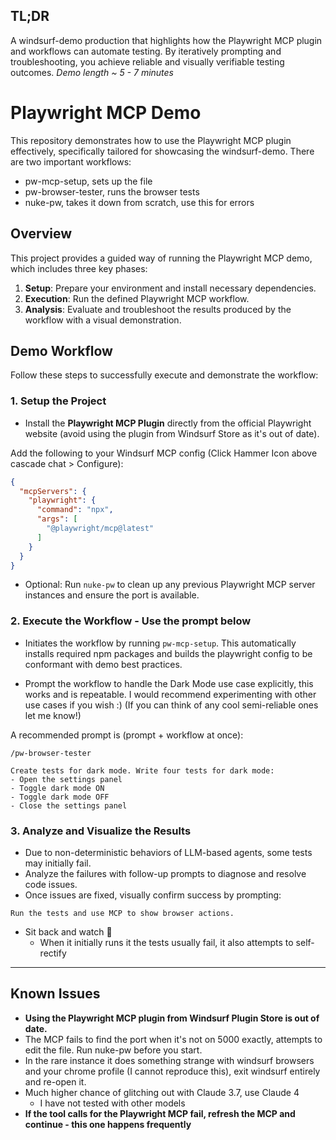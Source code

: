 ## TL;DR    

A windsurf-demo production that highlights how the Playwright MCP plugin and workflows can automate testing. By iteratively prompting and troubleshooting, you achieve reliable and visually verifiable testing outcomes.
_Demo length ~ 5 - 7 minutes_

# Playwright MCP Demo

This repository demonstrates how to use the Playwright MCP plugin effectively, specifically tailored for showcasing the windsurf-demo.
There are two important workflows:

- pw-mcp-setup, sets up the file
- pw-browser-tester, runs the browser tests
- nuke-pw, takes it down from scratch, use this for errors

## Overview

This project provides a guided way of running the Playwright MCP demo, which includes three key phases:

1. **Setup**: Prepare your environment and install necessary dependencies.
2. **Execution**: Run the defined Playwright MCP workflow.
3. **Analysis**: Evaluate and troubleshoot the results produced by the workflow with a visual demonstration.

## Demo Workflow

Follow these steps to successfully execute and demonstrate the workflow:

### 1. Setup the Project

* Install the **Playwright MCP Plugin** directly from the official Playwright website (avoid using the plugin from Windsurf Store as it's out of date).

Add the following to your Windsurf MCP config (Click Hammer Icon above cascade chat > Configure):

```json
{
  "mcpServers": {
    "playwright": {
      "command": "npx",
      "args": [
        "@playwright/mcp@latest"
      ]
    }
  }
}
```

* Optional: Run `nuke-pw` to clean up any previous Playwright MCP server instances and ensure the port is available.


### 2. Execute the Workflow - Use the prompt below

* Initiates the workflow by running `pw-mcp-setup`. This automatically installs required npm packages and builds the playwright config to be conformant with demo best practices.

* Prompt the workflow to handle the Dark Mode use case explicitly, this works and is repeatable. I would recommend experimenting with other use cases if you wish :) (If you can think of any cool semi-reliable ones let me know!) 

A recommended prompt is (prompt + workflow at once):

  ```
  /pw-browser-tester

  Create tests for dark mode. Write four tests for dark mode:
  - Open the settings panel
  - Toggle dark mode ON
  - Toggle dark mode OFF
  - Close the settings panel
  ```

### 3. Analyze and Visualize the Results

* Due to non-deterministic behaviors of LLM-based agents, some tests may initially fail.
* Analyze the failures with follow-up prompts to diagnose and resolve code issues.
* Once issues are fixed, visually confirm success by prompting:

```
Run the tests and use MCP to show browser actions.
```
* Sit back and watch 🍿
  * When it initially runs it the tests usually fail, it also attempts to self-rectify  


---

## Known Issues

* **Using the Playwright MCP plugin from Windsurf Plugin Store is out of date.**
* The MCP fails to find the port when it's not on 5000 exactly, attempts to edit the file. Run nuke-pw before you start. 
* In the rare instance it does something strange with windsurf browsers and your chrome profile (I cannot reproduce this), exit windsurf entirely and re-open it. 
* Much higher chance of glitching out with Claude 3.7, use Claude 4
    * I have not tested with other models
* **If the tool calls for the Playwright MCP fail, refresh the MCP and continue - this one happens frequently**
